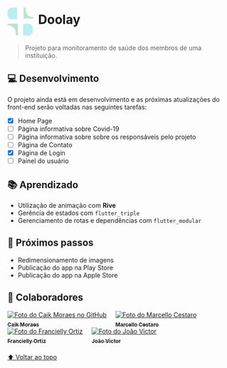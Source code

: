 # <div style="display: flex; align-items=center; flex-wrap: wrap;"><img src="images/logo.png" alt="doolay"><span style="margin: 10px;">Doolay</span></div>

> Projeto para monitoramento de saúde dos membros de uma instituição.

## :computer: Desenvolvimento

O projeto ainda está em desenvolvimento e as próximas atualizações do front-end serão voltadas nas seguintes tarefas:

- [x] Home Page
- [ ] Página informativa sobre Covid-19 
- [ ] Página informativa sobre sobre os responsáveis pelo projeto
- [ ] Página de Contato
- [x] Página de Login
- [ ] Painel do usuário

## :books: Aprendizado

* Utilização de animação com **Rive**
* Gerência de estados com `flutter_triple`
* Gerenciamento de rotas e dependências com `flutter_modular`

## :thought_balloon: Próximos passos

* Redimensionamento de imagens
* Publicação do app na Play Store
* Publicação do app na Apple Store

## :handshake: Colaboradores

<div style="display: flex; flex-wrap: wrap; margin-bottom: 20px;">
    <div style="margin-right: 20px">
      <a href="https://github.com/caikmoraes">
        <img src="https://avatars.githubusercontent.com/u/47791767?s=400&u=a11d5fd88b27b9d86d54df93c57f5a1b01921207&v=4" width="100px;" alt="Foto do Caik Moraes no GitHub"/><br>
        <sub>
          <b>Caik Moraes</b>
        </sub>
      </a>
    </div>
    <div style="margin-right: 20px">
      <a href="https://github.com/marcellorcestaro">
        <img src="https://avatars.githubusercontent.com/u/32852416?v=4" width="100px;" alt="Foto do Marcello Cestaro"/><br>
        <sub>
          <b>Marcello Cestaro</b>
        </sub>
      </a>
    </div>
    <div style="margin-right: 20px">
      <a href="https://github.com/ortizfrancielly">
        <img src="https://avatars.githubusercontent.com/u/59661321?v=4" width="100px;" alt="Foto do Francielly Ortiz"/><br>
        <sub>
          <b>Francielly Ortiz</b>
        </sub>
      </a>
    </div>
    <div style="margin-right: 20px">
      <a href="https://github.com/jvmoraisr6597">
        <img src="https://avatars.githubusercontent.com/u/55808088?v=4" width="100px;" alt="Foto do João Victor"/><br>
        <sub>
          <b>João Victor</b>
        </sub>
      </a>
    </div>
</div>

[⬆ Voltar ao topo](#Doolay)<br>
